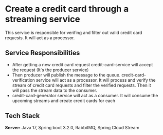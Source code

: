 
# Create a credit card through a streaming service

This service is responsible for verifing and filter out valid credit card requests. It will act as a processor.


## Service Responsibilities

- After getting a new credit card request credit-card-service will accept the request (It's the producer service)
- Then producer will publish the message to the queue. credit-card-verification service will act as a processor. It will process and verify the stream of credit card requests and filter the verified requests. Then it will pass the stream data to the consumer.
- credit-card-generator service will act as a consumer. It will consume the upcoming
  streams and create credit cards for each



## Tech Stack

**Server:** Java 17, Spring boot 3.2.0, RabbitMQ, Spring Cloud Stream


